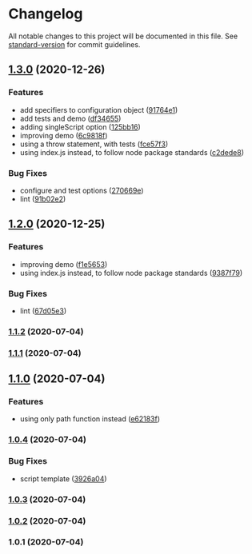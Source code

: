 # Changelog

All notable changes to this project will be documented in this file. See [standard-version](https://github.com/conventional-changelog/standard-version) for commit guidelines.

## [1.3.0](https://github.com/jdvivar/eleventy-plugin-add-web-component-definitions/compare/v1.1.1...v1.3.0) (2020-12-26)


### Features

* add specifiers to configuration object ([91764e1](https://github.com/jdvivar/eleventy-plugin-add-web-component-definitions/commit/91764e145f3f41b3c364c6efbe2cb4f27a62b608))
* add tests and demo ([df34655](https://github.com/jdvivar/eleventy-plugin-add-web-component-definitions/commit/df346559bbc4746746f31f09a3f4c0de3c2a0414))
* adding singleScript option ([125bb16](https://github.com/jdvivar/eleventy-plugin-add-web-component-definitions/commit/125bb164ce75d35603c8457eabe2718737424aa1))
* improving demo ([6c9818f](https://github.com/jdvivar/eleventy-plugin-add-web-component-definitions/commit/6c9818f4d088f8f40380e125f6a9c0811d3913c9))
* using a throw statement, with tests ([fce57f3](https://github.com/jdvivar/eleventy-plugin-add-web-component-definitions/commit/fce57f3fd1b36719520789ccca594306b8258cfe))
* using index.js instead, to follow node package standards ([c2dede8](https://github.com/jdvivar/eleventy-plugin-add-web-component-definitions/commit/c2dede8b5151c3e19d8cc95e4999818ca8fbe960))


### Bug Fixes

* configure and test options ([270669e](https://github.com/jdvivar/eleventy-plugin-add-web-component-definitions/commit/270669ed9f0adae83c80420d4d9299d9e1bcc116))
* lint ([91b02e2](https://github.com/jdvivar/eleventy-plugin-add-web-component-definitions/commit/91b02e292d90e0d7df1c8705356d46da44786b2b))

## [1.2.0](https://github.com/jdvivar/eleventy-plugin-add-web-component-definitions/compare/v1.1.1...v1.2.0) (2020-12-25)


### Features

* improving demo ([f1e5653](https://github.com/jdvivar/eleventy-plugin-add-web-component-definitions/commit/f1e5653c745d36ac9a2e681c46b036ce22f4e199))
* using index.js instead, to follow node package standards ([9387f79](https://github.com/jdvivar/eleventy-plugin-add-web-component-definitions/commit/9387f792c630078ca373b398c1cb5be18ef3ef07))


### Bug Fixes

* lint ([67d05e3](https://github.com/jdvivar/eleventy-plugin-add-web-component-definitions/commit/67d05e32aab55f842c22ec0329d34d7395869731))

### [1.1.2](https://github.com/jdvivar/eleventy-plugin-add-web-component-definitions/compare/v1.1.1...v1.1.2) (2020-07-04)

### [1.1.1](https://github.com/jdvivar/eleventy-plugin-add-web-component-definitions/compare/v1.1.0...v1.1.1) (2020-07-04)

## [1.1.0](https://github.com/jdvivar/eleventy-plugin-add-web-component-definitions/compare/v1.0.4...v1.1.0) (2020-07-04)


### Features

* using only path function instead ([e62183f](https://github.com/jdvivar/eleventy-plugin-add-web-component-definitions/commit/e62183fd44cbf9f676fdb498a81b8294a838a836))

### [1.0.4](https://github.com/jdvivar/eleventy-plugin-add-web-component-definitions/compare/v1.0.3...v1.0.4) (2020-07-04)


### Bug Fixes

* script template ([3926a04](https://github.com/jdvivar/eleventy-plugin-add-web-component-definitions/commit/3926a0462cfd64a1c3255c4dfbe48dc14f919118))

### [1.0.3](https://github.com/jdvivar/eleventy-plugin-add-web-component-definitions/compare/v1.0.2...v1.0.3) (2020-07-04)

### [1.0.2](https://github.com/jdvivar/eleventy-plugin-add-web-component-definitions/compare/v1.0.1...v1.0.2) (2020-07-04)

### 1.0.1 (2020-07-04)
